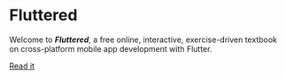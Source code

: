 # Fluttered

Welcome to **_Fluttered_**, a free online, interactive, exercise-driven
textbook on cross-platform mobile app development with Flutter.

[Read it](https://fluttered-book.github.io/fluttered-book/)
